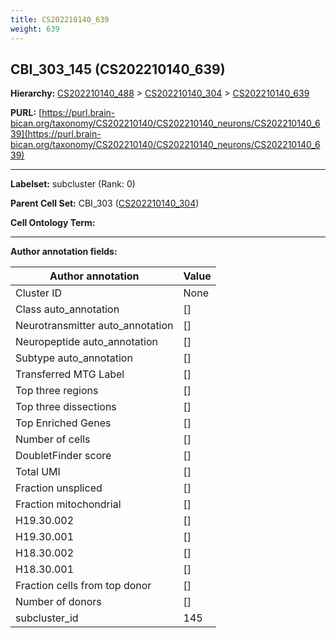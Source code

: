 ```yaml
---
title: CS202210140_639
weight: 639
---
```

## CBI_303_145 (CS202210140_639)
<b>Hierarchy: </b>
[CS202210140_488](../CS202210140_488) >
[CS202210140_304](../CS202210140_304) >
[CS202210140_639](../CS202210140_639)

**PURL:** [https://purl.brain-bican.org/taxonomy/CS202210140/CS202210140_neurons/CS202210140_639](https://purl.brain-bican.org/taxonomy/CS202210140/CS202210140_neurons/CS202210140_639)

---


**Labelset:** subcluster (Rank: 0)

**Parent Cell Set:** CBI_303 ([CS202210140_304](../CS202210140_304))



**Cell Ontology Term:** 

[MARKER GENES.]: #


---

[TRANSFERRED ANNOTATIONS.]: #


[AUTHOR ANNOTATION FIELDS.]: #


**Author annotation fields:**

| Author annotation | Value |
|-------------------|-------|
|Cluster ID|None|
|Class auto_annotation|[]|
|Neurotransmitter auto_annotation|[]|
|Neuropeptide auto_annotation|[]|
|Subtype auto_annotation|[]|
|Transferred MTG Label|[]|
|Top three regions|[]|
|Top three dissections|[]|
|Top Enriched Genes|[]|
|Number of cells|[]|
|DoubletFinder score|[]|
|Total UMI|[]|
|Fraction unspliced|[]|
|Fraction mitochondrial|[]|
|H19.30.002|[]|
|H19.30.001|[]|
|H18.30.002|[]|
|H18.30.001|[]|
|Fraction cells from top donor|[]|
|Number of donors|[]|
|subcluster_id|145|
